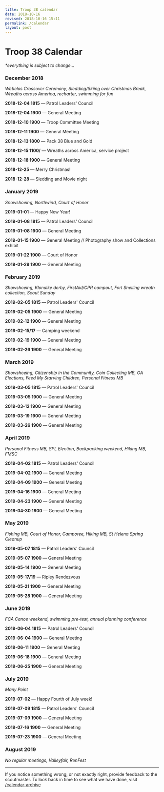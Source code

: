 ```yaml
---
title: Troop 38 calendar
date: 2018-10-16
revised: 2018-10-16 15:11 
permalink: /calendar
layout: post
---
```


# Troop 38 Calendar

<p><em>*everything is subject to change...</em></p>

<h3>December 2018</h3>
<p><em>Webelos Crossover Ceremony, Sledding/Skiing over Christmas Break, Wreaths across America, recharter, swimming for fun</em></p>
<p><strong>2018-12-04 1815</strong> — Patrol Leaders' Council</p>
<p><strong>2018-12-04 1900</strong> — General Meeting</p>
<p><strong>2018-12-10 1900</strong> — Troop Committee Meeting</p>
<p><strong>2018-12-11 1900</strong> — General Meeting</p>
<p><strong>2018-12-13 1800</strong> — Pack 38 Blue and Gold</p>
<p><strong>2018-12-15 1100/</strong> — Wreaths across America, service project</p>
<p><strong>2018-12-18 1900</strong> — General Meeting</p>
<p><strong>2018-12-25     </strong> — Merry Christmas!</p>
<p><strong>2018-12-28     </strong> — Sledding and Movie night</p>

<h3>January 2019</h3>
<p><em>Snowshoeing, Northwind, Court of Honor</em></p>
<p><strong>2019-01-01     </strong> — Happy New Year!</p>
<p><strong>2019-01-08 1815</strong> — Patrol Leaders' Council</p>
<p><strong>2019-01-08 1900</strong> — General Meeting</p>
<p><strong>2019-01-15 1900</strong> — General Meeting // Photography show and Collections exhibit</p>
<p><strong>2019-01-22 1900</strong> — Court of Honor</p>
<p><strong>2019-01-29 1900</strong> — General Meeting</p>

<h3>February 2019</h3>
<p><em>Showshoeing, Klondike derby, FirstAid/CPR campout, Fort Snelling wreath collection, Scout Sunday</em></p>
<p><strong>2019-02-05 1815</strong> — Patrol Leaders' Council</p>
<p><strong>2019-02-05 1900</strong> — General Meeting</p>
<p><strong>2019-02-12 1900</strong> — General Meeting</p>
<p><strong>2019-02-15/17</strong>   — Camping weekend</p>
<p><strong>2019-02-19 1900</strong> — General Meeting</p>
<p><strong>2019-02-26 1900</strong> — General Meeting</p>

<h3>March 2019</h3>
<p><em>Showshoeing, Citizenship in the Community, Coin Collecting MB, OA Elections, Feed My Starving Children, Personal Fitness MB</em></p>
<p><strong>2019-03-05 1815</strong> — Patrol Leaders' Council</p>
<p><strong>2019-03-05 1900</strong> — General Meeting</p>
<p><strong>2019-03-12 1900</strong> — General Meeting</p>
<p><strong>2019-03-19 1900</strong> — General Meeting</p>
<p><strong>2019-03-26 1900</strong> — General Meeting</p>

<h3>April 2019</h3>
<p><em>Personal Fitness MB, SPL Election, Backpacking weekend, Hiking MB, FMSC</em></p>
<p><strong>2019-04-02 1815</strong> — Patrol Leaders' Council</p>
<p><strong>2019-04-02 1900</strong> — General Meeting</p>
<p><strong>2019-04-09 1900</strong> — General Meeting</p>
<p><strong>2019-04-16 1900</strong> — General Meeting</p>
<p><strong>2019-04-23 1900</strong> — General Meeting</p>
<p><strong>2019-04-30 1900</strong> — General Meeting</p>

<h3>May 2019</h3>
<p><em>Fishing MB, Court of Honor, Camporee, Hiking MB, St Helena Spring Cleanup</em></p>
<p><strong>2019-05-07 1815</strong> — Patrol Leaders' Council</p>
<p><strong>2019-05-07 1900</strong> — General Meeting</p>
<p><strong>2019-05-14 1900</strong> — General Meeting</p>
<p><strong>2019-05-17/19</strong>   — Ripley Rendezvous</p>
<p><strong>2019-05-21 1900</strong> — General Meeting</p>
<p><strong>2019-05-28 1900</strong> — General Meeting</p>

<h3>June 2019</h3>
<p><em>FCA Canoe weekend, swimming pre-test, annual planning conference</em></p>
<p><strong>2019-06-04 1815</strong> — Patrol Leaders' Council</p>
<p><strong>2019-06-04 1900</strong> — General Meeting</p>
<p><strong>2019-06-11 1900</strong> — General Meeting</p>
<p><strong>2019-06-18 1900</strong> — General Meeting</p>
<p><strong>2019-06-25 1900</strong> — General Meeting</p>

<h3>July 2019</h3>
<p><em>Many Point</em></p>
<p><strong>2019-07-02</strong> — Happy Fourth of July week!</p>
<p><strong>2019-07-09 1815</strong> — Patrol Leaders' Council</p>
<p><strong>2019-07-09 1900</strong> — General Meeting</p>
<p><strong>2019-07-16 1900</strong> — General Meeting</p>
<p><strong>2019-07-23 1900</strong> — General Meeting</p>

<h3>August 2019</h3>
<p><em>No regular meetings, Valleyfair, RenFest</em></p>

<hr>
<p>If you notice something wrong, or not exactly right, provide feedback to the scoutmaster. To look back in time to see what we have done, visit <a href="/calendar-archive">/calendar-archive</a></p>

<!-- @StHelena school calendar: http://www.sainthelenaschool.us/calendar-c1by6 -->
